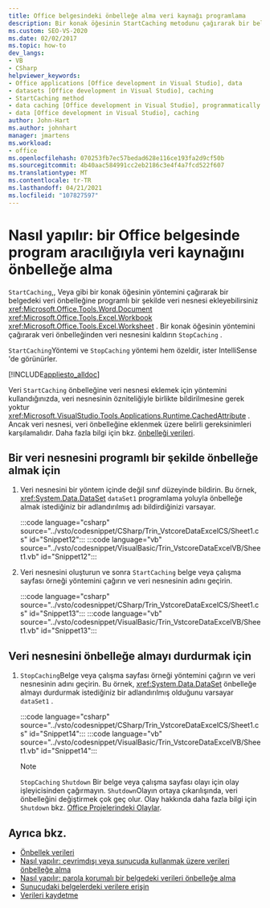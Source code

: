 ```yaml
---
title: Office belgesindeki önbelleğe alma veri kaynağı programlama
description: Bir konak öğesinin StartCaching metodunu çağırarak bir belgedeki veri önbelleğine programlı bir şekilde veri nesnesi ekleme hakkında bilgi edinin.
ms.custom: SEO-VS-2020
ms.date: 02/02/2017
ms.topic: how-to
dev_langs:
- VB
- CSharp
helpviewer_keywords:
- Office applications [Office development in Visual Studio], data
- datasets [Office development in Visual Studio], caching
- StartCaching method
- data caching [Office development in Visual Studio], programmatically
- data [Office development in Visual Studio], caching
author: John-Hart
ms.author: johnhart
manager: jmartens
ms.workload:
- office
ms.openlocfilehash: 070253fb7ec57bedad628e116ce193fa2d9cf50b
ms.sourcegitcommit: 4b40aac584991cc2eb2186c3e4f4a7fcd522f607
ms.translationtype: MT
ms.contentlocale: tr-TR
ms.lasthandoff: 04/21/2021
ms.locfileid: "107827597"
---
```

# <a name="how-to-programmatically-cache-a-data-source-in-an-office-document"></a>Nasıl yapılır: bir Office belgesinde program aracılığıyla veri kaynağını önbelleğe alma
  `StartCaching`,, Veya gibi bir konak öğesinin yöntemini çağırarak bir belgedeki veri önbelleğine programlı bir şekilde veri nesnesi ekleyebilirsiniz <xref:Microsoft.Office.Tools.Word.Document> <xref:Microsoft.Office.Tools.Excel.Workbook> <xref:Microsoft.Office.Tools.Excel.Worksheet> . Bir konak öğesinin yöntemini çağırarak veri önbelleğinden veri nesnesini kaldırın `StopCaching` .

 `StartCaching`Yöntemi ve `StopCaching` yöntemi hem özeldir, ister IntelliSense 'de görünürler.

 [!INCLUDE[appliesto_alldoc](../vsto/includes/appliesto-alldoc-md.md)]

 Veri `StartCaching` önbelleğine veri nesnesi eklemek için yöntemini kullandığınızda, veri nesnesinin özniteliğiyle birlikte bildirilmesine gerek yoktur <xref:Microsoft.VisualStudio.Tools.Applications.Runtime.CachedAttribute> . Ancak veri nesnesi, veri önbelleğine eklenmek üzere belirli gereksinimleri karşılamalıdır. Daha fazla bilgi için bkz. [önbelleği verileri](../vsto/caching-data.md).

## <a name="to-programmatically-cache-a-data-object"></a>Bir veri nesnesini programlı bir şekilde önbelleğe almak için

1. Veri nesnesini bir yöntem içinde değil sınıf düzeyinde bildirin. Bu örnek, <xref:System.Data.DataSet> `dataSet1` programlama yoluyla önbelleğe almak istediğiniz bir adlandırılmış adı bildirdiğinizi varsayar.

     :::code language="csharp" source="../vsto/codesnippet/CSharp/Trin_VstcoreDataExcelCS/Sheet1.cs" id="Snippet12":::
     :::code language="vb" source="../vsto/codesnippet/VisualBasic/Trin_VstcoreDataExcelVB/Sheet1.vb" id="Snippet12":::

2. Veri nesnesini oluşturun ve sonra `StartCaching` belge veya çalışma sayfası örneği yöntemini çağırın ve veri nesnesinin adını geçirin.

     :::code language="csharp" source="../vsto/codesnippet/CSharp/Trin_VstcoreDataExcelCS/Sheet1.cs" id="Snippet13":::
     :::code language="vb" source="../vsto/codesnippet/VisualBasic/Trin_VstcoreDataExcelVB/Sheet1.vb" id="Snippet13":::

## <a name="to-stop-caching-a-data-object"></a>Veri nesnesini önbelleğe almayı durdurmak için

1. `StopCaching`Belge veya çalışma sayfası örneği yöntemini çağırın ve veri nesnesinin adını geçirin. Bu örnek, <xref:System.Data.DataSet> önbelleğe almayı durdurmak istediğiniz bir adlandırılmış olduğunu varsayar `dataSet1` .

     :::code language="csharp" source="../vsto/codesnippet/CSharp/Trin_VstcoreDataExcelCS/Sheet1.cs" id="Snippet14":::
     :::code language="vb" source="../vsto/codesnippet/VisualBasic/Trin_VstcoreDataExcelVB/Sheet1.vb" id="Snippet14":::

    > [!NOTE]
    > `StopCaching` `Shutdown` Bir belge veya çalışma sayfası olayı için olay işleyicisinden çağırmayın. `Shutdown`Olayın ortaya çıkarılışında, veri önbelleğini değiştirmek çok geç olur. Olay hakkında daha fazla bilgi için `Shutdown` bkz. [Office Projelerindeki Olaylar](../vsto/events-in-office-projects.md).

## <a name="see-also"></a>Ayrıca bkz.

- [Önbellek verileri](../vsto/caching-data.md)
- [Nasıl yapılır: çevrimdışı veya sunucuda kullanmak üzere verileri önbelleğe alma](../vsto/how-to-cache-data-for-use-offline-or-on-a-server.md)
- [Nasıl yapılır: parola korumalı bir belgedeki verileri önbelleğe alma](../vsto/how-to-cache-data-in-a-password-protected-document.md)
- [Sunucudaki belgelerdeki verilere erişin](../vsto/accessing-data-in-documents-on-the-server.md)
- [Verileri kaydetme](../data-tools/save-data-back-to-the-database.md)
